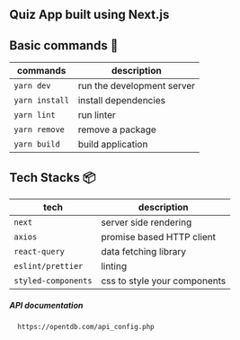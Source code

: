 ## Quiz App built using Next.js

## Basic commands :wrench:

|     commands   |      description           |
|----------------|----------------------------|
| `yarn dev`     | run the development server |
| `yarn install` | install dependencies       |
| `yarn lint`	   | run linter                 |
| `yarn remove`  | remove a package           |
| `yarn build`   | build application          |

## Tech Stacks :package:

|     tech            |      description             |
|---------------------|------------------------------|
| `next`              | server side rendering        |
| `axios`             | promise based HTTP client    |
| `react-query`       | data fetching library        |
| `eslint/prettier`   | linting                      |
| `styled-components` | css to style your components |

<h5>API documentation</h5>

  ```
    https://opentdb.com/api_config.php
  ```
